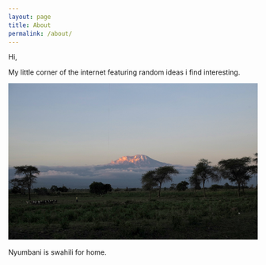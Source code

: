 ```yaml
---
layout: page
title: About
permalink: /about/
---
```


Hi,

My little corner of the internet featuring random ideas i find interesting.


<img class="img-about" src="/assets/kilimanjaro.jpg" height=315 width=740 />

Nyumbani is swahili for home.

